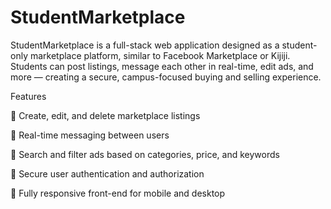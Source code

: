 # StudentMarketplace
StudentMarketplace is a full-stack web application designed as a student-only marketplace platform, similar to Facebook Marketplace or Kijiji. Students can post listings, message each other in real-time, edit ads, and more — creating a secure, campus-focused buying and selling experience.

Features

🛒 Create, edit, and delete marketplace listings

💬 Real-time messaging between users

🔎 Search and filter ads based on categories, price, and keywords

🔐 Secure user authentication and authorization

📱 Fully responsive front-end for mobile and desktop
